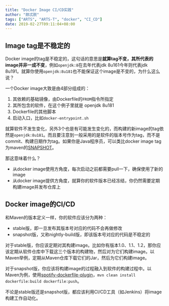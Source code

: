 ```yaml
---
title: "Docker Image CI/CD实践"
author: "颇忒脱"
tags: ["ARTS", "ARTS-T", "docker", "CI_CD"]
date: 2019-02-27T09:11:04+08:00
---
```


<!--more-->

## Image tag是不稳定的

Docker image的tag是不稳定的，这句话的意思是**就算tag不变，其所代表的image并非一成不变**，例如`openjdk:8`在去年代表jdk 8u161今年则代表jdk 8u191。就算你使用`openjdk:8u181`也不能保证这个image是不变的，为什么这么说？

一个Docker image大致是由4部分组成的：

1. 其依赖的基础镜像，由Dockerfile的`FROM`指令所指定
1. 其所包含的软件，在这个例子里就是 openjdk 8u181
1. Dockerfile的其他脚本
1. 启动入口，比如`docker-entrypoint.sh`

就算软件不发生变化，另外3个也是有可能发生变化的，而构建的新image的tag依然是`openjdk:8u181`。而且要注意到一般采用的是软件的版本号作为tag，而不是commit、构建日期作为tag。如果你是Java程序员，可以类比docker image tag为maven的[SNAPSHOT][maven-version]。

那这意味着什么？

* 从docker image使用方角度，每次启动之前都需要pull一下，确保使用了新的image
* 从docker image提供方角度，就算你的软件版本已经冻结，你仍然需要定期构建image并发布仓库上

## Docker image的CI/CD

和Maven的版本定义一样，你的软件应该分为两种：

* stable版，即一旦发布其版本号对应的代码不会再做修改
* snapshot版，又称nightly-build版，即该版本号对应的代码是不稳定的

对于stable版，你应该定期对其构建image。比如你有版本1.0、1.1、1.2，那你应该定期从软件仓库中下载这三个版本的构建物，然后对为它们构建image。以Maven举例，定期从Maven仓库下载它们的Jar，然后为它们构建image。

对于snapshot版，你应该将构建image的过程融入到软件的构建过程中。以Maven为例，使用[spotify-dockerfile-plugin][spotify-dockerfile-plugin]，`mvn clean install dockerfile:build dockerfile:push`。

不论是stable版还是snapshot版，都应该利用CI/CD工具（如Jenkins）将image构建工作自动化。

[maven-version]: https://maven.apache.org/guides/getting-started/index.html#What_is_a_SNAPSHOT_version
[gitflow]: https://www.atlassian.com/git/tutorials/comparing-workflows/gitflow-workflow
[spotify-dockerfile-plugin]: https://github.com/spotify/dockerfile-maven